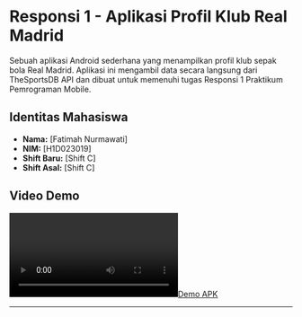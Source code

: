 # Responsi 1 - Aplikasi Profil Klub Real Madrid

Sebuah aplikasi Android sederhana yang menampilkan profil klub sepak bola Real Madrid. Aplikasi ini mengambil data secara langsung dari TheSportsDB API dan dibuat untuk memenuhi tugas Responsi 1 Praktikum Pemrograman Mobile.

## Identitas Mahasiswa
- **Nama:** [Fatimah Nurmawati]
- **NIM:** [H1D023019]
- **Shift Baru:** [Shift C]
- **Shift Asal:** [Shift C]

## Video Demo
[![Demo APK](C:\Users\ASUS\Downloads\DemoResponsi_RealMadrid(86).mp4)](https://drive.google.com/file/d/19uhqYjoQBfH3bFMy2VfRhLS7zowU0y3Z/view?usp=sharing)

---



